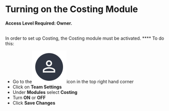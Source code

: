 # Turning on the Costing Module

**Access Level Required: Owner.**

\
In order to set up Costing, the Costing module must be activated. **** To do this:

* Go to the<img src="../../.gitbook/assets/User Icon" alt="" data-size="line">icon in the top right hand corner
* Click on **Team Settings**
* Under **Modules** select **Costing**
* Turn **ON** or **OFF**
* Click **Save Changes**

